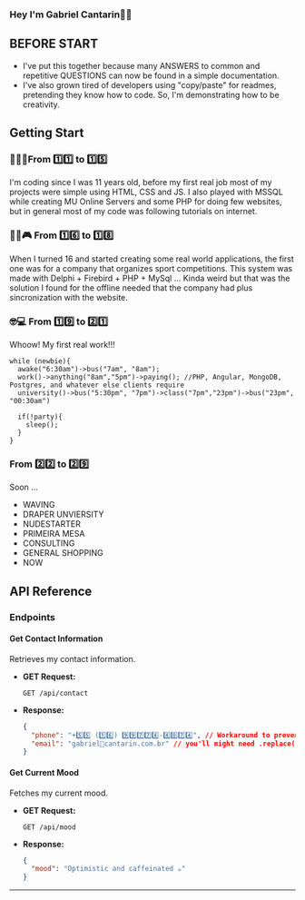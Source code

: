 ### Hey I'm Gabriel Cantarin🤘🏻

## BEFORE START
- I've put this together because many ANSWERS to common and repetitive QUESTIONS can now be found in a simple documentation.
- I've also grown tired of developers using "copy/paste" for readmes, pretending they know how to code. So, I'm demonstrating how to be creativity.

## Getting Start

### 👶🏻🍼From 1️⃣1️⃣ to 1️⃣5️⃣
I'm coding since I was 11 years old, before my first real job most of my projects were simple using HTML, CSS and JS. I also played with MSSQL while creating MU Online Servers and some PHP for doing few websites, but in general most of my code was following tutorials on internet.

### 👦🏻🎮 From 1️⃣6️⃣ to 1️⃣8️⃣
When I turned 16 and started creating some real world applications, the first one was for a company that organizes sport competitions. This system was made with Delphi + Firebird + PHP + MySql ... Kinda weird but that was the solution I found for the offline needed that the company had plus sincronization with the website.

### 🤓💻 From 1️⃣9️⃣ to 2️⃣1️⃣
Whoow! My first real work!!!
```
while (newbie){
  awake("6:30am")->bus("7am", "8am");
  work()->anything("8am","5pm")->paying(); //PHP, Angular, MongoDB, Postgres, and whatever else clients require
  university()->bus("5:30pm", "7pm")->class("7pm","23pm")->bus("23pm", "00:30am")

  if(!party){
    sleep();
  }
}
```

### From 2️⃣2️⃣ to 2️⃣9️⃣
Soon ... 
- WAVING
- DRAPER UNVIERSITY
- NUDESTARTER
- PRIMEIRA MESA
- CONSULTING
- GENERAL SHOPPING
- NOW

## API Reference

### Endpoints

#### Get Contact Information
  Retrieves my contact information.
- **GET Request:**
  ```shell
  GET /api/contact
  ```

- **Response:**

  ```json
  {
    "phone": "+5️⃣5️⃣ (1️⃣6️⃣) 9️⃣9️⃣7️⃣7️⃣4️⃣-4️⃣0️⃣7️⃣4️⃣", // Workaround to prevent bots
    "email": "gabriel🤖cantarin.com.br" // you'll might need .replace('🤖', '@')
  }
  ```

#### Get Current Mood
  Fetches my current mood.
- **GET Request:**
  ```shell
  GET /api/mood
  ```
- **Response:**
  ```json
  {
    "mood": "Optimistic and caffeinated ☕"
  }
  ```
---

